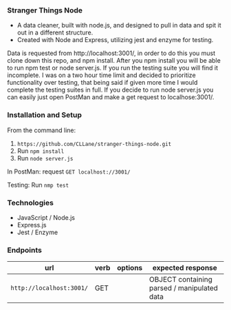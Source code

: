 ### Stranger Things Node

 * A data cleaner, built with node.js, and designed to pull in data and spit it out in a different structure.
 * Created with Node and Express, utilizing jest and enzyme for testing.

Data is requested from http://localhost:3001/, in order to do this you must clone down this repo, and npm install.
After you npm install you will be able to run npm test or node server.js.  If you run the testing suite you will find it incomplete. I was on a two hour time limit and decided to prioritize functionality over testing, that being said if given more time I would complete the testing suites in full. If you decide to run node server.js you can easily just open PostMan and make a get request to localhose:3001/.

### Installation and Setup
From the command line:
1. `https://github.com/CLLane/stranger-things-node.git`
1. Run `npm install`
1. Run `node server.js`

In PostMan:
request `GET localhost://3001/`

Testing:
Run `nmp test`

### Technologies
- JavaScript / Node.js 
- Express.js 
- Jest / Enzyme

### Endpoints

| url | verb | options | expected response |
| ----|------|---------|---------------- |
| `http://localhost:3001/` | GET | | OBJECT containing parsed / manipulated data |
